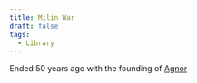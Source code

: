 ```yaml
---
title: Milin War
draft: false
tags:
  - Library
---
```

Ended 50 years ago with the founding of [Agnor](../../../5.%20Locations/Agnor/Agnor.md)

